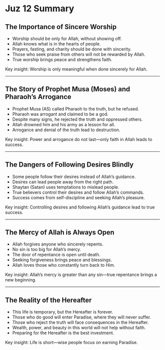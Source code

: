 # Juz 12 Summary

## The Importance of Sincere Worship

- Worship should be only for Allah, without showing off.
- Allah knows what is in the hearts of people.
- Prayers, fasting, and charity should be done with sincerity.
- Those who seek praise from others will not be rewarded by Allah.
- True worship brings peace and strengthens faith.

Key insight: Worship is only meaningful when done sincerely for Allah.

---

## The Story of Prophet Musa (Moses) and Pharaoh’s Arrogance

- Prophet Musa (AS) called Pharaoh to the truth, but he refused.
- Pharaoh was arrogant and claimed to be a god.
- Despite many signs, he rejected the truth and oppressed others.
- Allah drowned him and his army as a lesson for all.
- Arrogance and denial of the truth lead to destruction.

Key insight: Power and arrogance do not last—only faith in Allah leads to success.

---

## The Dangers of Following Desires Blindly

- Some people follow their desires instead of Allah’s guidance.
- Desires can lead people away from the right path.
- Shaytan (Satan) uses temptations to mislead people.
- True believers control their desires and follow Allah’s commands.
- Success comes from self-discipline and seeking Allah’s pleasure.

Key insight: Controlling desires and following Allah’s guidance lead to true success.

---

## The Mercy of Allah is Always Open

- Allah forgives anyone who sincerely repents.
- No sin is too big for Allah’s mercy.
- The door of repentance is open until death.
- Seeking forgiveness brings peace and blessings.
- Allah loves those who constantly turn back to Him.

Key insight: Allah’s mercy is greater than any sin—true repentance brings a new beginning.

---

## The Reality of the Hereafter

- This life is temporary, but the Hereafter is forever.
- Those who do good will enter Paradise, where they will never suffer.
- Those who reject the truth will face consequences in the Hereafter.
- Wealth, power, and beauty in this world will not help without faith.
- Preparing for the Hereafter is the best investment.

Key insight: Life is short—wise people focus on earning Paradise.
